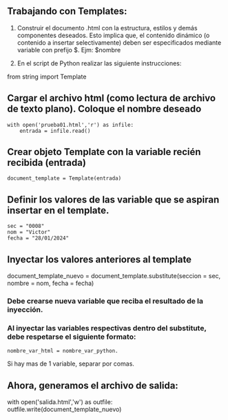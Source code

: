 ## Trabajando con Templates:

1) Construir el documento .html con la estructura, estilos y demás componentes deseados.
Esto implica que, el contenido dinámico (o contenido a insertar selectivamente) deben ser 
especificados mediante variable con prefijo $.  Ejm:   $nombre

2) En el script de Python realizar las siguiente instrucciones:

from string import Template

## Cargar el archivo html (como lectura de archivo de texto plano). Coloque el nombre deseado

    with open('prueba01.html','r') as infile:
        entrada = infile.read()

## Crear objeto Template con la variable recién recibida (entrada)

    document_template = Template(entrada)

## Definir los valores de las variable que se aspiran insertar en el template.
    sec = "0008"  
    nom = "Victor"  
    fecha = "28/01/2024"  

## Inyectar los valores anteriores al template

document_template_nuevo = document_template.substitute(seccion = sec, nombre = nom, fecha = fecha)

### Debe crearse nueva variable que reciba el resultado de la inyección.
### Al inyectar las variables respectivas dentro del substitute, debe respetarse el siguiente formato:
    nombre_var_html = nombre_var_python.  
Si hay mas de 1 variable, separar por comas.

## Ahora, generamos el archivo de salida:

with open('salida.html','w') as outfile:
    outfile.write(document_template_nuevo)